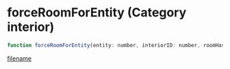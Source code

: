# forceRoomForEntity (Category interior)

```js
function forceRoomForEntity(entity: number, interiorID: number, roomHashKey: number): void
```

[filename](forceRoomForEntity_m.md ':include')